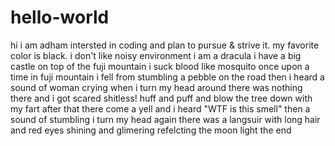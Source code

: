 # hello-world

hi i am adham intersted in coding and plan to pursue & strive it.
my favorite color is black.
i don't like noisy environment
i am a dracula
i have a big castle on top of the fuji mountain
i suck blood like mosquito
once upon a time in fuji mountain
i fell from stumbling a pebble on the road
then i heard a sound of woman crying
when i turn my head around
there was nothing there
and i got scared shitless!
huff and puff and blow the tree down
with my fart
after that there come a yell
and i heard "WTF is this smell"
then a sound of stumbling
i turn my head again there was a langsuir
with long hair and red eyes shining and glimering
refelcting the moon light
the end
